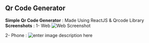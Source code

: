 ## Qr Code Generator 

**Simple Qr Code Generator** : Made Using ReactJS & Qrcode Library
**Screenshots** : 
1- Web
![Web Screenshot ](https://ik.imagekit.io/amac/screencapture-l1gend-ml-qrcodegenerator-2022-03-20-12_36_53__1___-ZnK15Ke.png)

2- Phone : 
 ![enter image description here](https://ik.imagekit.io/amac/Screenshot_2022-03-20_12_42_16_FteW1kD1L.png)

